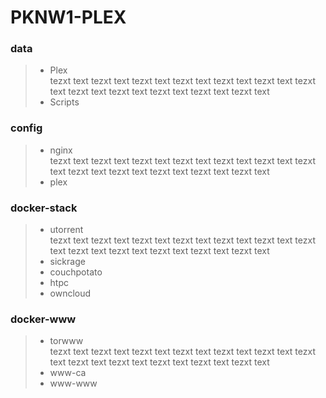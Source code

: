 
# PKNW1-PLEX
### data
>
> - Plex \
tezxt text tezxt text tezxt text tezxt text tezxt text tezxt text tezxt text tezxt text tezxt text tezxt text tezxt text tezxt text 
> - Scripts 


### config
>
> - nginx \
tezxt text tezxt text tezxt text tezxt text tezxt text tezxt text tezxt text tezxt text tezxt text tezxt text tezxt text tezxt text 
> - plex 


### docker-stack
>
> - utorrent \
tezxt text tezxt text tezxt text tezxt text tezxt text tezxt text tezxt text tezxt text tezxt text tezxt text tezxt text tezxt text 
> - sickrage 
> - couchpotato 
> - htpc 
> - owncloud

### docker-www
>
> - torwww \
tezxt text tezxt text tezxt text tezxt text tezxt text tezxt text tezxt text tezxt text tezxt text tezxt text tezxt text tezxt text 
> - www-ca 
> - www-www 
